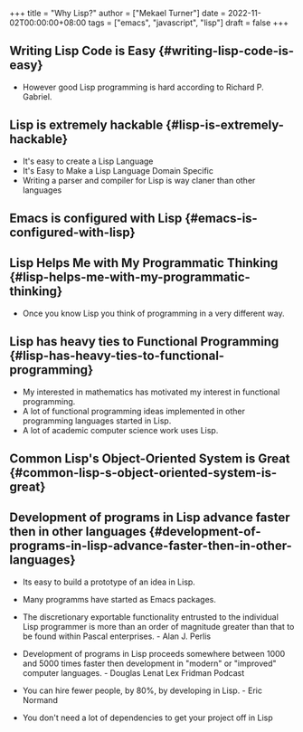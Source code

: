 +++
title = "Why Lisp?"
author = ["Mekael Turner"]
date = 2022-11-02T00:00:00+08:00
tags = ["emacs", "javascript", "lisp"]
draft = false
+++

## Writing Lisp Code is Easy {#writing-lisp-code-is-easy}

-   However good Lisp programming is hard according to Richard P. Gabriel.


## Lisp is extremely hackable {#lisp-is-extremely-hackable}

-   It's easy to create a Lisp Language
-   It's Easy to Make a Lisp Language Domain Specific
-   Writing a parser and compiler for Lisp is way claner than other languages


## Emacs is configured with Lisp {#emacs-is-configured-with-lisp}


## Lisp Helps Me with My Programmatic Thinking {#lisp-helps-me-with-my-programmatic-thinking}

-   Once you know Lisp you think of programming in a very different way.


## Lisp has heavy ties to Functional Programming {#lisp-has-heavy-ties-to-functional-programming}

-   My interested in mathematics has motivated my interest in functional programming.
-   A lot of functional programming ideas implemented in other programming languages started in Lisp.
-   A lot of academic computer science work uses Lisp.


## Common Lisp's Object-Oriented System is Great {#common-lisp-s-object-oriented-system-is-great}


## Development of programs in Lisp advance faster then in other languages {#development-of-programs-in-lisp-advance-faster-then-in-other-languages}

-   Its easy to build a prototype of an idea in Lisp.
-   Many programms have started as Emacs packages.

-   The discretionary exportable functionality entrusted to the individual Lisp programmer is more than an order of magnitude greater than that to be found within Pascal enterprises. - Alan J. Perlis
-   Development of programs in Lisp proceeds somewhere between 1000 and 5000 times faster then development in "modern" or "improved" computer languages. - Douglas Lenat Lex Fridman Podcast
-   You can hire fewer people, by 80%, by developing in Lisp. - Eric Normand
-   You don't need a lot of dependencies to get your project off in Lisp